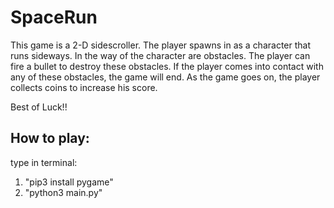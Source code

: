 # SpaceRun

This game is a 2-D sidescroller. The player spawns in as a character that runs sideways. In the way of the character are obstacles. The player can fire a bullet to destroy these obstacles. If the player comes into contact with any of these obstacles, the game will end. As the game goes on, the player collects coins to increase his score.

Best of Luck!!

## How to play:
type in terminal:  
1. "pip3 install pygame"
2. "python3 main.py"

